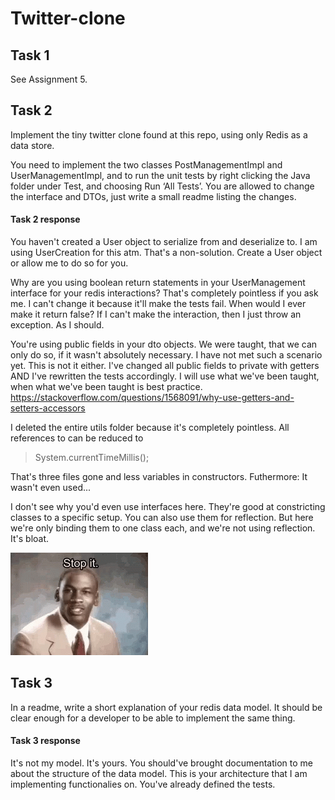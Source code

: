 # Twitter-clone
## Task 1
See Assignment 5.

## Task 2
Implement the tiny twitter clone found at this repo, using only Redis as a data store.

You need to implement the two classes PostManagementImpl and UserManagementImpl, and to run the unit tests by right clicking the Java folder under Test, and choosing Run ‘All Tests’.
You are allowed to change the interface and DTOs, just write a small readme listing the changes.

#### Task 2 response
You haven't created a User object to serialize from and deserialize to. I am using UserCreation for this atm. That's a non-solution. Create a User object or allow me to do so for you.

Why are you using boolean return statements in your UserManagement interface for your redis interactions? That's completely pointless if you ask me. I can't change it because it'll make the tests fail. When would I ever make it return false? If I can't make the interaction, then I just throw an exception. As I should.

You're using public fields in your dto objects. We were taught, that we can only do so, if it wasn't absolutely necessary. I have not met such a scenario yet. This is not it either. I've changed all public fields to private with getters AND I've rewritten the tests accordingly. I will use what we've been taught, when what we've been taught is best practice.
https://stackoverflow.com/questions/1568091/why-use-getters-and-setters-accessors 

I deleted the entire utils folder because it's completely pointless. All references to can be reduced to 
> System.currentTimeMillis();

That's three files gone and less variables in constructors. Futhermore: It wasn't even used...

I don't see why you'd even use interfaces here. They're good at constricting classes to a specific setup. You can also use them for reflection. But here we're only binding them to one class each, and we're not using reflection. It's bloat.

<img src="resources/stop_it_get_some_help.gif">

## Task 3
In a readme, write a short explanation of your redis data model. It should be clear enough for a developer to be able to implement the same thing.

#### Task 3 response
It's not my model. It's yours. You should've brought documentation to me about the structure of the data model. This is your architecture that I am implementing functionalies on. You've already defined the tests.